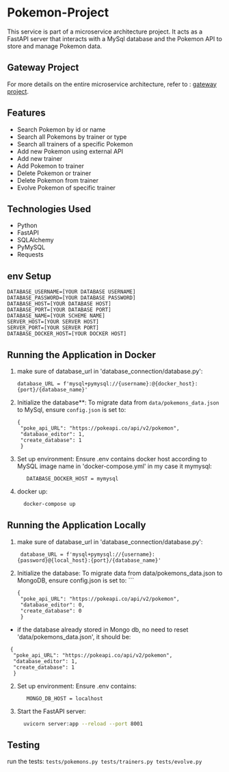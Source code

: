 # Pokemon-Project

This service is part of a microservice architecture project. It acts as a FastAPI server that interacts with a MySql database and the Pokemon API to store and manage Pokemon data. 

## Gateway Project
For more details on the entire microservice architecture, refer to :
[gateway project](LINK_TO_GATEWAY_PROJECT).

## Features

- Search Pokemon by id or name
- Search all Pokemons by trainer or type
- Search all trainers of a specific Pokemon
- Add new Pokemon using external API
- Add new trainer
- Add Pokemon to trainer
- Delete Pokemon or trainer
- Delete Pokemon from trainer
- Evolve Pokemon of specific trainer

## Technologies Used

- Python
- FastAPI
- SQLAlchemy
- PyMySQL
- Requests


## env Setup

   ```
   DATABASE_USERNAME=[YOUR DATABASE USERNAME]
   DATABASE_PASSWORD=[YOUR DATABASE PASSWORD]
   DATABASE_HOST=[YOUR DATABASE HOST]
   DATABASE_PORT=[YOUR DATABASE PORT]
   DATABASE_NAME=[YOUR SCHEME NAME]
   SERVER_HOST=[YOUR SERVER HOST]
   SERVER_PORT=[YOUR SERVER PORT]
   DATABASE_DOCKER_HOST=[YOUR DOCKER HOST]
  ```

## Running the Application in Docker
1. make sure of database_url in 'database_connection/database.py':
   ```
   database_URL = f'mysql+pymysql://{username}:@{docker_host}:{port}/{database_name}'
   ```
2. Initialize the database**: To migrate data from `data/pokemons_data.json` to MySql, ensure `config.json` is set to:
   ```
   {
    "poke_api_URL": "https://pokeapi.co/api/v2/pokemon",
    "database_editor": 1,
    "create_database": 1
    }
   ```
3. Set up environment: Ensure .env contains docker host according to MySQL image name in 'docker-compose.yml' in my case it mymysql:
   ```
      DATABASE_DOCKER_HOST = mymysql
   ```

4. docker up:
    ```sh
      docker-compose up
    ```

## Running the Application Locally
1. make sure of database_url in 'database_connection/database.py':
   ```
    database_URL = f'mysql+pymysql://{username}:{password}@{local_host}:{port}/{database_name}'
   ```
1. Initialize the database: To migrate data from data/pokemons_data.json to MongoDB, ensure config.json is set to:   ```
   ```
   {
    "poke_api_URL": "https://pokeapi.co/api/v2/pokemon",
    "database_editor": 0,
    "create_database": 0
    }
   ```
  - if the database already stored in Mongo db, no need to reset 'data/pokemons_data.json', it should be:
  ```
   {
    "poke_api_URL": "https://pokeapi.co/api/v2/pokemon",
    "database_editor": 1,
    "create_database": 1
    }
   ```
2. Set up environment: Ensure .env contains:
   ```
      MONGO_DB_HOST = localhost
   ```

1. Start the FastAPI server:
    ```sh
      uvicorn server:app --reload --port 8001
    ```


## Testing

run the tests:
    ```
    tests/pokemons.py
    tests/trainers.py
    tests/evolve.py
    ```
